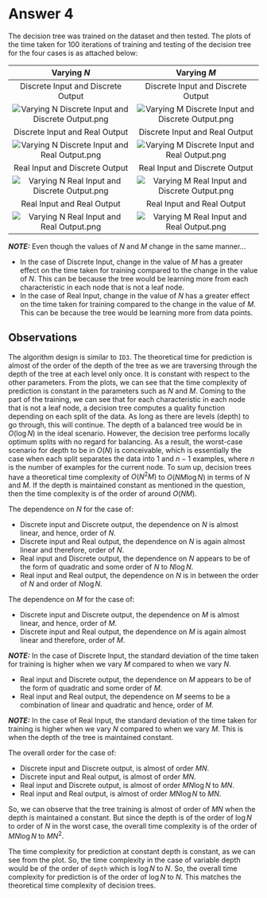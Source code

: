 #  Answer 4

The decision tree was trained on the dataset and then tested. The plots of the time taken for 100 iterations of training and testing of the decision tree for the four cases is as attached below:

| Varying $N$ | Varying $M$ |
| :-: | :-: |
| Discrete Input and Discrete Output | Discrete Input and Discrete Output |
| ![Varying N Discrete Input and Discrete Output.png](https://github.com/ES335-2024/assignment-1-ml-students-ensemble/blob/master/Q4_plots/Varying%20N%20Discrete%20Input%20and%20Discrete%20Output.png) | ![Varying M Discrete Input and Discrete Output.png](https://github.com/ES335-2024/assignment-1-ml-students-ensemble/blob/master/Q4_plots/Varying%20M%20Discrete%20Input%20and%20Discrete%20Output.png) |
| Discrete Input and Real Output | Discrete Input and Real Output |
| ![Varying N Discrete Input and Real Output.png](https://github.com/ES335-2024/assignment-1-ml-students-ensemble/blob/master/Q4_plots/Varying%20N%20Discrete%20Input%20and%20Real%20Output.png) | ![Varying M Discrete Input and Real Output.png](https://github.com/ES335-2024/assignment-1-ml-students-ensemble/blob/master/Q4_plots/Varying%20M%20Discrete%20Input%20and%20Real%20Output.png) |
| Real Input and Discrete Output | Real Input and Discrete Output |
| ![Varying N Real Input and Discrete Output.png](https://github.com/ES335-2024/assignment-1-ml-students-ensemble/blob/master/Q4_plots/Varying%20N%20Real%20Input%20and%20Discrete%20Output.png) | ![Varying M Real Input and Discrete Output.png](https://github.com/ES335-2024/assignment-1-ml-students-ensemble/blob/master/Q4_plots/Varying%20M%20Real%20Input%20and%20Discrete%20Output.png) |
| Real Input and Real Output | Real Input and Real Output |
| ![Varying N Real Input and Real Output.png](https://github.com/ES335-2024/assignment-1-ml-students-ensemble/blob/master/Q4_plots/Varying%20N%20Real%20Input%20and%20Real%20Output.png) | ![Varying M Real Input and Real Output.png](https://github.com/ES335-2024/assignment-1-ml-students-ensemble/blob/master/Q4_plots/Varying%20M%20Real%20Input%20and%20Real%20Output.png) |

**_NOTE:_**  Even though the values of $N$ and $M$ change in the same manner...
- In the case of Discrete Input, change in the value of $M$ has a greater effect on the time taken for training compared to the change in the value of $N$. This can be because the tree would be learning more from each characteristic in each node that is not a leaf node.
- In the case of Real Input, change in the value of $N$ has a greater effect on the time taken for training compared to the change in the value of $M$. This can be because the tree would be learning more from data points.

## Observations
The algorithm design is similar to `ID3`. The theoretical time for prediction is almost of the order of the depth of the tree as we are traversing through the depth of the tree at each level only once. It is constant with respect to the other parameters. From the plots, we can see that the time complexity of prediction is constant in the parameters such as $N$ and $M$. Coming to the part of the training, we can see that for each characteristic in each node that is not a leaf node, a decision tree computes a quality function depending on each split of the data. As long as there are levels (depth) to go through, this will continue. The depth of a balanced tree would be in $O(\log{N})$ in the ideal scenario. However, the decision tree performs locally optimum splits with no regard for balancing. As a result, the worst-case scenario for depth to be in $O(N)$ is conceivable, which is essentially the case when each split separates the data into $1$ and $n-1$ examples, where $n$ is the number of examples for the current node. To sum up, decision trees have a theoretical time complexity of $O(N^2M)$ to $O(NM\log{N})$ in terms of $N$ and $M$. If the depth is maintained constant as mentioned in the question, then the time complexity is of the order of around $O(NM)$.

The dependence on $N$ for the case of:
- Discrete input and Discrete output, the dependence on $N$ is almost linear, and hence, order of $N$.
- Discrete input and Real output, the dependence on $N$ is again almost linear and therefore, order of $N$.
- Real input and Discrete output, the dependence on $N$ appears to be of the form of quadratic and some order of $N$ to $N\log{N}$.
- Real input and Real output, the dependence on $N$ is in between the order of $N$ and order of $N\log{N}$.


The dependence on $M$ for the case of:
- Discrete input and Discrete output, the dependence on $M$ is almost linear, and hence, order of $M$.
- Discrete input and Real output, the dependence on $M$ is again almost linear and therefore, order of $M$.

**_NOTE:_**  In the case of Discrete Input, the standard deviation of the time taken for training is higher when we vary $M$ compared to when we vary $N$.

- Real input and Discrete output, the dependence on $M$ appears to be of the form of quadratic and some order of $M$.
- Real input and Real output, the dependence on $M$ seems to be a combination of linear and quadratic and hence, order of $M$.

**_NOTE:_**  In the case of Real Input, the standard deviation of the time taken for training is higher when we vary $N$ compared to when we vary $M$. This is when the depth of the tree is maintained constant.

The overall order for the case of:
- Discrete input and Discrete output, is almost of order $MN$.
- Discrete input and Real output, is almost of order $MN$.
- Real input and Discrete output, is almost of order $MN\log{N}$ to $MN$.
- Real input and Real output, is almost of order $MN\log{N}$ to $MN$.

So, we can observe that the tree training is almost of order of $MN$ when the depth is maintained a constant. But since the depth is of the order of $\log{N}$ to order of $N$ in the worst case, the overall time complexity is of the order of $MN\log{N}$ to $MN^2$.

The time complexity for prediction at constant depth is constant, as we can see from the plot. So, the time complexity in the case of variable depth would be of the order of `depth` which is $\log{N}$ to $N$. So, the overall time complexity for prediction is of the order of $\log{N}$ to $N$. This matches the theoretical time complexity of decision trees.